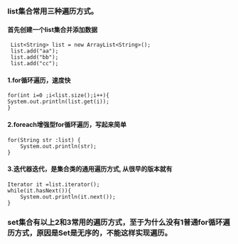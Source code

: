 ### list集合常用三种遍历方式。
#### 首先创建一个list集合并添加数据
```
 List<String> list = new ArrayList<String>();
 list.add("aa");
 list.add("bb");
 list.add("cc");
```
#### 1.for循环遍历，速度快  
```
for(int i=0 ;i<list.size();i++){
System.out.println(list.get(i));
}
```
#### 2.foreach增强型for循环遍历，写起来简单  
```
for(String str :list) {
    System.out.println(str);
}
```
#### 3.迭代器迭代，是集合类的通用遍历方式, 从很早的版本就有
```
Iterator it =list.iterator();
while(it.hasNext()){
    System.out.println(it.next());
}
```

### set集合有以上2和3常用的遍历方式，至于为什么没有1普通for循环遍历方式，原因是Set是无序的，不能这样实现遍历。

